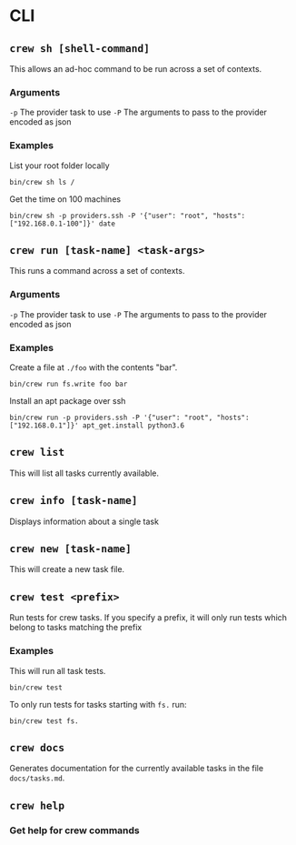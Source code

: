 # CLI

## `crew sh [shell-command]`

This allows an ad-hoc command to be run across a set of contexts.

### Arguments

`-p` The provider task to use
`-P` The arguments to pass to the provider encoded as json

### Examples

List your root folder locally

`bin/crew sh ls /`

Get the time on 100 machines

`bin/crew sh -p providers.ssh -P '{"user": "root", "hosts": ["192.168.0.1-100"]}' date`

## `crew run [task-name] <task-args>`

This runs a command across a set of contexts.

### Arguments

`-p` The provider task to use
`-P` The arguments to pass to the provider encoded as json

### Examples

Create a file at `./foo` with the contents "bar".

`bin/crew run fs.write foo bar`

Install an apt package over ssh

`bin/crew run -p providers.ssh -P '{"user": "root", "hosts": ["192.168.0.1"]}' apt_get.install python3.6`

## `crew list`

This will list all tasks currently available.

## `crew info [task-name]`

Displays information about a single task

## `crew new [task-name]`

This will create a new task file.

## `crew test <prefix>`

Run tests for crew tasks. If you specify a prefix, it will only run tests which belong to tasks
matching the prefix

### Examples

This will run all task tests.

`bin/crew test`

To only run tests for tasks starting with `fs.` run:

`bin/crew test fs.`

## `crew docs`

Generates documentation for the currently available tasks in the file `docs/tasks.md`.

## `crew help`

### Get help for crew commands
